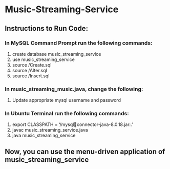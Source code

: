 # Music-Streaming-Service
## Instructions to Run Code:
### In MySQL Command Prompt run the following commands:
1. create database music_streaming_service
2. use music_streaming_service
3. source <folder-pathname>/Create.sql
4. source <folder-pathname>/Alter.sql
5. source <folder-pathname>/Insert.sql

### In music_streaming_music.java, change the following:
1. Update appropriate mysql username and password

### In Ubuntu Terminal run the following commands:
1. export CLASSPATH = ‘<pathname-of-jar-file>/mysqlconnector-java-8.0.18.jar:.’
2. javac music_streaming_service.java
3. java music_streaming_service
  
## Now, you can use the menu-driven application of music_streaming_service
